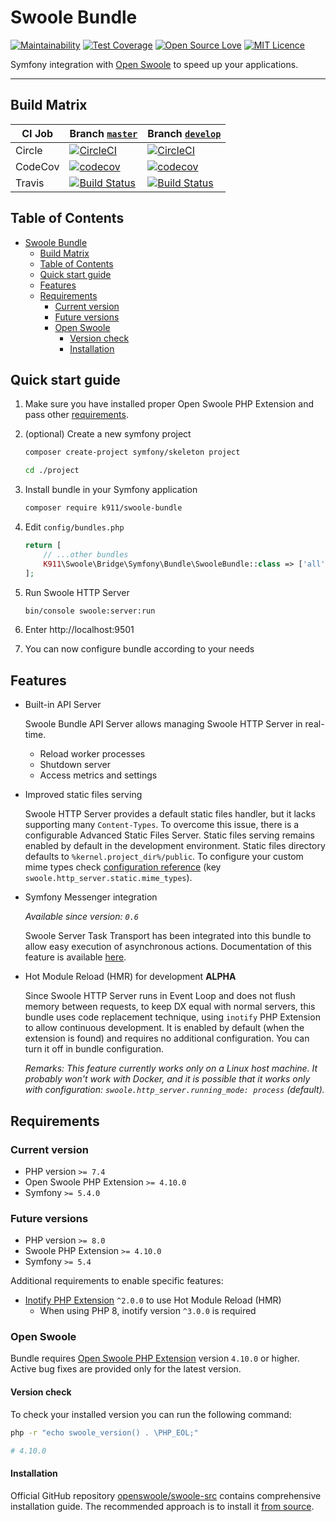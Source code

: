 # Swoole Bundle

[![Maintainability](https://api.codeclimate.com/v1/badges/1d73a214622bba769171/maintainability)](https://codeclimate.com/github/pixelfederation/swoole-bundle/maintainability)
[![Test Coverage](https://api.codeclimate.com/v1/badges/1d73a214622bba769171/test_coverage)](https://codeclimate.com/github/pixelfederation/swoole-bundle/test_coverage)
[![Open Source Love](https://badges.frapsoft.com/os/v1/open-source.svg?v=103)](https://github.com/ellerbrock/open-source-badges/)
[![MIT Licence](https://badges.frapsoft.com/os/mit/mit.svg?v=103)](https://opensource.org/licenses/mit-license.php)

Symfony integration with [Open Swoole](https://openswoole.com/) to speed up your applications.

---

## Build Matrix

| CI Job  | Branch [`master`](https://github.com/pixelfederation/swoole-bundle/tree/master)                                                                                   | Branch [`develop`](https://github.com/pixelfederation/swoole-bundle/tree/develop)                                                                                   |
| ------- |-------------------------------------------------------------------------------------------------------------------------------------------------------------------|---------------------------------------------------------------------------------------------------------------------------------------------------------------------|
| Circle  | [![CircleCI](https://circleci.com/gh/pixelfederation/swoole-bundle/tree/master.svg?style=svg)](https://circleci.com/gh/pixelfederation/swoole-bundle/tree/master) | [![CircleCI](https://circleci.com/gh/pixelfederation/swoole-bundle/tree/develop.svg?style=svg)](https://circleci.com/gh/pixelfederation/swoole-bundle/tree/develop) |
| CodeCov | [![codecov](https://codecov.io/gh/pixelfederation/swoole-bundle/branch/master/graph/badge.svg)](https://codecov.io/gh/pixelfederation/swoole-bundle)              | [![codecov](https://codecov.io/gh/pixelfederation/swoole-bundle/branch/develop/graph/badge.svg)](https://codecov.io/gh/pixelfederation/swoole-bundle)               |
| Travis  | [![Build Status](https://app.travis-ci.com/pixelfederation/swoole-bundle.svg?branch=master)](https://travis-ci.com/pixelfederation/swoole-bundle)                     | [![Build Status](https://app.travis-ci.com/pixelfederation/swoole-bundle.svg?branch=develop)](https://travis-ci.com/pixelfederation/swoole-bundle)                      |

## Table of Contents

- [Swoole Bundle](#swoole-bundle)
  - [Build Matrix](#build-matrix)
  - [Table of Contents](#table-of-contents)
  - [Quick start guide](#quick-start-guide)
  - [Features](#features)
  - [Requirements](#requirements)
    - [Current version](#current-version)
    - [Future versions](#future-versions)
    - [Open Swoole](#open-swoole)
      - [Version check](#version-check)
      - [Installation](#installation)

## Quick start guide

1. Make sure you have installed proper Open Swoole PHP Extension and pass other [requirements](#requirements).

2. (optional) Create a new symfony project

    ```bash
    composer create-project symfony/skeleton project

    cd ./project
    ```

3. Install bundle in your Symfony application

    ```bash
    composer require k911/swoole-bundle
    ```

4. Edit `config/bundles.php`

    ```php
    return [
        // ...other bundles
        K911\Swoole\Bridge\Symfony\Bundle\SwooleBundle::class => ['all' => true],
    ];
    ```

5. Run Swoole HTTP Server

    ```bash
    bin/console swoole:server:run
    ```

6. Enter http://localhost:9501

7. You can now configure bundle according to your needs

## Features

-   Built-in API Server

    Swoole Bundle API Server allows managing Swoole HTTP Server in real-time.

    -   Reload worker processes
    -   Shutdown server
    -   Access metrics and settings

-   Improved static files serving

    Swoole HTTP Server provides a default static files handler, but it lacks supporting many `Content-Types`. To overcome this issue, there is a configurable Advanced Static Files Server. Static files serving remains enabled by default in the development environment. Static files directory defaults to `%kernel.project_dir%/public`. To configure your custom mime types check [configuration reference](docs/configuration-reference.md) (key `swoole.http_server.static.mime_types`).

-   Symfony Messenger integration

    _Available since version: `0.6`_

    Swoole Server Task Transport has been integrated into this bundle to allow easy execution of asynchronous actions. Documentation of this feature is available [here](docs/swoole-task-symfony-messenger-transport.md).

-   Hot Module Reload (HMR) for development **ALPHA**

    Since Swoole HTTP Server runs in Event Loop and does not flush memory between requests, to keep DX equal with normal servers, this bundle uses code replacement technique, using `inotify` PHP Extension to allow continuous development. It is enabled by default (when the extension is found) and requires no additional configuration. You can turn it off in bundle configuration.

    _Remarks: This feature currently works only on a Linux host machine. It probably won't work with Docker, and it is possible that it works only with configuration: `swoole.http_server.running_mode: process` (default)._

## Requirements

### Current version

-   PHP version `>= 7.4`
-   Open Swoole PHP Extension `>= 4.10.0`
-   Symfony `>= 5.4.0`

### Future versions

-   PHP version `>= 8.0`
-   Swoole PHP Extension `>= 4.10.0`
-   Symfony `>= 5.4`

Additional requirements to enable specific features:

-   [Inotify PHP Extension](https://pecl.php.net/package/inotify) `^2.0.0` to use Hot Module Reload (HMR)
    -   When using PHP 8, inotify version `^3.0.0` is required

### Open Swoole

Bundle requires [Open Swoole PHP Extension](https://github.com/openswoole/swoole-src) version `4.10.0` or higher. Active bug fixes are provided only for the latest version.

#### Version check

To check your installed version you can run the following command:

```sh
php -r "echo swoole_version() . \PHP_EOL;"

# 4.10.0
```

#### Installation

Official GitHub repository [openswoole/swoole-src](https://github.com/openswoole/swoole-src#installation) contains comprehensive installation guide. The recommended approach is to install it [from source](https://github.com/openswoole/swoole-src#2-compile-from-source).